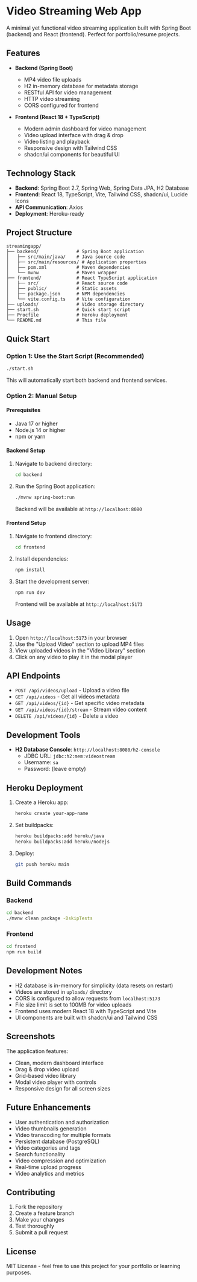 # Video Streaming Web App

A minimal yet functional video streaming application built with Spring Boot (backend) and React (frontend). Perfect for portfolio/resume projects.

## Features

- **Backend (Spring Boot)**

  - MP4 video file uploads
  - H2 in-memory database for metadata storage
  - RESTful API for video management
  - HTTP video streaming
  - CORS configured for frontend

- **Frontend (React 18 + TypeScript)**
  - Modern admin dashboard for video management
  - Video upload interface with drag & drop
  - Video listing and playback
  - Responsive design with Tailwind CSS
  - shadcn/ui components for beautiful UI

## Technology Stack

- **Backend**: Spring Boot 2.7, Spring Web, Spring Data JPA, H2 Database
- **Frontend**: React 18, TypeScript, Vite, Tailwind CSS, shadcn/ui, Lucide Icons
- **API Communication**: Axios
- **Deployment**: Heroku-ready

## Project Structure

```
streamingapp/
├── backend/              # Spring Boot application
│   ├── src/main/java/    # Java source code
│   ├── src/main/resources/ # Application properties
│   ├── pom.xml           # Maven dependencies
│   └── mvnw              # Maven wrapper
├── frontend/             # React TypeScript application
│   ├── src/              # React source code
│   ├── public/           # Static assets
│   ├── package.json      # NPM dependencies
│   └── vite.config.ts    # Vite configuration
├── uploads/              # Video storage directory
├── start.sh              # Quick start script
├── Procfile              # Heroku deployment
└── README.md             # This file
```

## Quick Start

### Option 1: Use the Start Script (Recommended)

```bash
./start.sh
```

This will automatically start both backend and frontend services.

### Option 2: Manual Setup

#### Prerequisites

- Java 17 or higher
- Node.js 14 or higher
- npm or yarn

#### Backend Setup

1. Navigate to backend directory:

   ```bash
   cd backend
   ```

2. Run the Spring Boot application:

   ```bash
   ./mvnw spring-boot:run
   ```

   Backend will be available at `http://localhost:8080`

#### Frontend Setup

1. Navigate to frontend directory:

   ```bash
   cd frontend
   ```

2. Install dependencies:

   ```bash
   npm install
   ```

3. Start the development server:

   ```bash
   npm run dev
   ```

   Frontend will be available at `http://localhost:5173`

## Usage

1. Open `http://localhost:5173` in your browser
2. Use the "Upload Video" section to upload MP4 files
3. View uploaded videos in the "Video Library" section
4. Click on any video to play it in the modal player

## API Endpoints

- `POST /api/videos/upload` - Upload a video file
- `GET /api/videos` - Get all videos metadata
- `GET /api/videos/{id}` - Get specific video metadata
- `GET /api/videos/{id}/stream` - Stream video content
- `DELETE /api/videos/{id}` - Delete a video

## Development Tools

- **H2 Database Console**: `http://localhost:8080/h2-console`
  - JDBC URL: `jdbc:h2:mem:videostream`
  - Username: `sa`
  - Password: (leave empty)

## Heroku Deployment

1. Create a Heroku app:

   ```bash
   heroku create your-app-name
   ```

2. Set buildpacks:

   ```bash
   heroku buildpacks:add heroku/java
   heroku buildpacks:add heroku/nodejs
   ```

3. Deploy:
   ```bash
   git push heroku main
   ```

## Build Commands

### Backend

```bash
cd backend
./mvnw clean package -DskipTests
```

### Frontend

```bash
cd frontend
npm run build
```

## Development Notes

- H2 database is in-memory for simplicity (data resets on restart)
- Videos are stored in `uploads/` directory
- CORS is configured to allow requests from `localhost:5173`
- File size limit is set to 100MB for video uploads
- Frontend uses modern React 18 with TypeScript and Vite
- UI components are built with shadcn/ui and Tailwind CSS

## Screenshots

The application features:

- Clean, modern dashboard interface
- Drag & drop video upload
- Grid-based video library
- Modal video player with controls
- Responsive design for all screen sizes

## Future Enhancements

- User authentication and authorization
- Video thumbnails generation
- Video transcoding for multiple formats
- Persistent database (PostgreSQL)
- Video categories and tags
- Search functionality
- Video compression and optimization
- Real-time upload progress
- Video analytics and metrics

## Contributing

1. Fork the repository
2. Create a feature branch
3. Make your changes
4. Test thoroughly
5. Submit a pull request

## License

MIT License - feel free to use this project for your portfolio or learning purposes.
